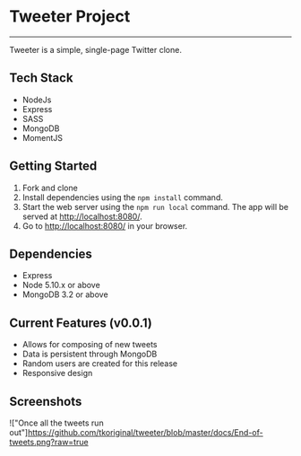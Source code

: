 # Tweeter Project
---
Tweeter is a simple, single-page Twitter clone.

## Tech Stack
- NodeJs
- Express
- SASS
- MongoDB
- MomentJS


## Getting Started

1. Fork and clone 
2. Install dependencies using the `npm install` command.
3. Start the web server using the `npm run local` command. The app will be served at <http://localhost:8080/>.
4. Go to <http://localhost:8080/> in your browser.

## Dependencies
- Express
- Node 5.10.x or above
- MongoDB 3.2 or above

## Current Features (v0.0.1)
- Allows for composing of new tweets
- Data is persistent through MongoDB
- Random users are created for this release
- Responsive design

## Screenshots
!["Once all the tweets run out"]https://github.com/tkoriginal/tweeter/blob/master/docs/End-of-tweets.png?raw=true